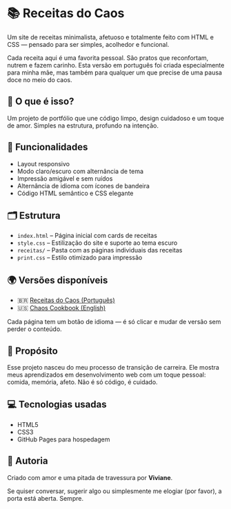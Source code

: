 # 📚 Receitas do Caos

Um site de receitas minimalista, afetuoso e totalmente feito com HTML e CSS — pensado para ser simples, acolhedor e funcional.

Cada receita aqui é uma favorita pessoal. São pratos que reconfortam, nutrem e fazem carinho. Esta versão em português foi criada especialmente para minha mãe, mas também para qualquer um que precise de uma pausa doce no meio do caos.

## 🍲 O que é isso?

Um projeto de portfólio que une código limpo, design cuidadoso e um toque de amor. Simples na estrutura, profundo na intenção.

## 🌙 Funcionalidades

- Layout responsivo  
- Modo claro/escuro com alternância de tema  
- Impressão amigável e sem ruídos  
- Alternância de idioma com ícones de bandeira  
- Código HTML semântico e CSS elegante  

## 🗂️ Estrutura

- `index.html` – Página inicial com cards de receitas  
- `style.css` – Estilização do site e suporte ao tema escuro  
- `receitas/` – Pasta com as páginas individuais das receitas  
- `print.css` – Estilo otimizado para impressão  

## 🌍 Versões disponíveis

- 🇧🇷 [Receitas do Caos (Português)](https://vivisillusion.github.io/receitas-do-caos)  
- 🇺🇸 [Chaos Cookbook (English)](https://vivisillusion.github.io/chaos-cookbook)  

Cada página tem um botão de idioma — é só clicar e mudar de versão sem perder o conteúdo.

## 🎯 Propósito

Esse projeto nasceu do meu processo de transição de carreira. Ele mostra meus aprendizados em desenvolvimento web com um toque pessoal: comida, memória, afeto. Não é só código, é cuidado.

## 💻 Tecnologias usadas

- HTML5  
- CSS3  
- GitHub Pages para hospedagem  

## 💌 Autoria

Criado com amor e uma pitada de travessura por **Viviane**.

Se quiser conversar, sugerir algo ou simplesmente me elogiar (por favor), a porta está aberta. Sempre.
